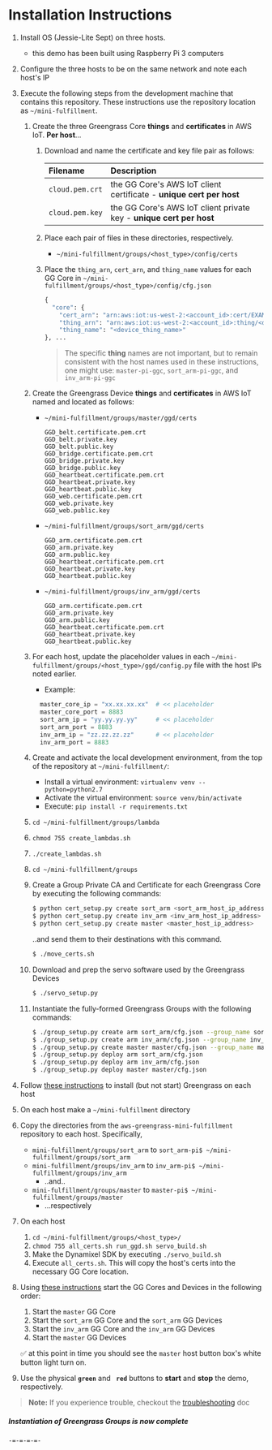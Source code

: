 
# Installation Instructions
1. Install OS (Jessie-Lite Sept) on three hosts.
    - this demo has been built using Raspberry Pi 3 computers
1. Configure the three hosts to be on the same network and note each host's IP  
1. Execute the following steps from the development machine that contains this repository. 
    These instructions use the repository location as `~/mini-fulfillment`.
    1. Create the three Greengrass Core **things** and **certificates** in AWS IoT. 
        **Per host**... 
        1. Download and name the certificate and key file pair as follows:
      
            | Filename | Description |
            | :--- | :--- |
            | `cloud.pem.crt` | the GG Core's AWS IoT client certificate - **unique cert per host** |
            | `cloud.pem.key` | the GG Core's AWS IoT client private key - **unique cert per host** |
    
        1. Place each pair of files in these directories, respectively.
            - `~/mini-fulfillment/groups/<host_type>/config/certs`
     
        1. Place the `thing_arn`, `cert_arn`, and `thing_name` values for each GG Core 
        in `~/mini-fulfillment/groups/<host_type>/config/cfg.json` 
            ```python
            { 
              "core": {
                "cert_arn": "arn:aws:iot:us-west-2:<account_id>:cert/EXAMPLEEXAMPLEa95f4e32EXAMPLEa888e13EXAMPLEac56337EXAMPLEeed338a",
                "thing_arn": "arn:aws:iot:us-west-2:<account_id>:thing/<device_thing_name>",
                "thing_name": "<device_thing_name>"
            }, ...
            ```
            > The specific **thing** names are not important, but to remain consistent with 
            the host names used in these instructions, one might use: 
            `master-pi-ggc`, `sort_arm-pi-ggc`, and `inv_arm-pi-ggc`
    
    1. Create the Greengrass Device **things** and **certificates** in AWS IoT named 
       and located as follows:
        - `~/mini-fulfillment/groups/master/ggd/certs`
          ```
          GGD_belt.certificate.pem.crt
          GGD_belt.private.key
          GGD_belt.public.key
          GGD_bridge.certificate.pem.crt
          GGD_bridge.private.key
          GGD_bridge.public.key
          GGD_heartbeat.certificate.pem.crt
          GGD_heartbeat.private.key
          GGD_heartbeat.public.key
          GGD_web.certificate.pem.crt
          GGD_web.private.key
          GGD_web.public.key
          ```
        - `~/mini-fulfillment/groups/sort_arm/ggd/certs`
          ```
          GGD_arm.certificate.pem.crt
          GGD_arm.private.key
          GGD_arm.public.key
          GGD_heartbeat.certificate.pem.crt
          GGD_heartbeat.private.key
          GGD_heartbeat.public.key
          ```
        - `~/mini-fulfillment/groups/inv_arm/ggd/certs`
          ```
          GGD_arm.certificate.pem.crt
          GGD_arm.private.key
          GGD_arm.public.key
          GGD_heartbeat.certificate.pem.crt
          GGD_heartbeat.private.key
          GGD_heartbeat.public.key
          ```
    1. For each host, update the placeholder values in each
       `~/mini-fulfillment/groups/<host_type>/ggd/config.py` file with the host 
       IPs noted earlier. 
        - Example:
        ```python
          master_core_ip = "xx.xx.xx.xx"  # << placeholder
          master_core_port = 8883
          sort_arm_ip = "yy.yy.yy.yy"     # << placeholder
          sort_arm_port = 8883
          inv_arm_ip = "zz.zz.zz.zz"      # << placeholder
          inv_arm_port = 8883
        ```
    1. Create and activate the local development environment, from the top of 
       the repository at `~/mini-fulfillment/`:
        - Install a virtual environment: `virtualenv venv --python=python2.7`
        - Activate the virtual environment: `source venv/bin/activate`
        - Execute: `pip install -r requirements.txt`
    1. `cd ~/mini-fulfillment/groups/lambda`
    1. `chmod 755 create_lambdas.sh`
    1. `./create_lambdas.sh`
    1. `cd ~/mini-fullfillment/groups`
    1. Create a Group Private CA and Certificate for each Greengrass Core by 
       executing the following commands:
        ```bash
        $ python cert_setup.py create sort_arm <sort_arm_host_ip_address>
        $ python cert_setup.py create inv_arm <inv_arm_host_ip_address>
        $ python cert_setup.py create master <master_host_ip_address>
        ```
        ..and send them to their destinations with this command.
        ```bash
        $ ./move_certs.sh
        ```
    1. Download and prep the servo software used by the Greengrass Devices
        ```bash
        $ ./servo_setup.py
        ```
    1. Instantiate the fully-formed Greengrass Groups with the following commands:
        ```bash
        $ ./group_setup.py create arm sort_arm/cfg.json --group_name sort_arm
        $ ./group_setup.py create arm inv_arm/cfg.json --group_name inv_arm
        $ ./group_setup.py create master master/cfg.json --group_name master
        $ ./group_setup.py deploy arm sort_arm/cfg.json
        $ ./group_setup.py deploy arm inv_arm/cfg.json
        $ ./group_setup.py deploy master master/cfg.json
        ```

1. Follow [these instructions](#tbd_link) to install (but not start) Greengrass on each host
1. On each host make a `~/mini-fulfillment` directory
1. Copy the directories from the `aws-greengrass-mini-fulfillment` repository to each host. Specifically,
    - `mini-fulfillment/groups/sort_arm` to `sort_arm-pi$ ~/mini-fulfillment/groups/sort_arm`
    - `mini-fulfillment/groups/inv_arm` to `inv_arm-pi$ ~/mini-fulfillment/groups/inv_arm`
        - ..and..
    - `mini-fulfillment/groups/master` to `master-pi$ ~/mini-fulfillment/groups/master`
        - ...respectively
1. On each host
    1. `cd ~/mini-fulfillment/groups/<host_type>/`
    1. `chmod 755 all_certs.sh run_ggd.sh servo_build.sh`
    1. Make the Dynamixel SDK by executing `./servo_build.sh`
    1. Execute `all_certs.sh`. This will copy the host's certs into the 
       necessary GG Core location.
1. Using [these instructions](OPERATE.md) start the GG Cores and Devices in the following order:
    1. Start the `master` GG Core
    1. Start the `sort_arm` GG Core and the `sort_arm` GG Devices
    1. Start the `inv_arm` GG Core and the `inv_arm` GG Devices
    1. Start the `master` GG Devices
    
    :white_check_mark: at this point in time you should see the `master` host button box's white button light turn on.
1. Use the physical **`green`** and **` red`** buttons to **start** and **stop** the demo, respectively.
> **Note:** If you experience trouble, checkout the [troubleshooting](TROUBLE.md) doc

##### Instantiation of Greengrass Groups is now complete

`-=-=-=-=-`
